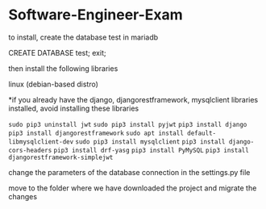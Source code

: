 # Software-Engineer-Exam
to install, create the database test in mariadb

CREATE DATABASE test;
exit;

then install the following libraries

linux (debian-based distro)

*if you already have the django, djangorestframework, mysqlclient libraries installed, avoid installing these libraries

```sudo pip3 uninstall jwt```
```sudo pip3 install pyjwt```
```pip3 install django```
```pip3 install djangorestframework```
```sudo apt install default-libmysqlclient-dev```
```sudo pip3 install mysqlclient```
```pip3 install django-cors-headers```
```pip3 install drf-yasg```
```pip3 install PyMySQL```
```pip3 install djangorestframework-simplejwt```

change the parameters of the database connection in the settings.py file

move to the folder where we have downloaded the project and migrate the changes




